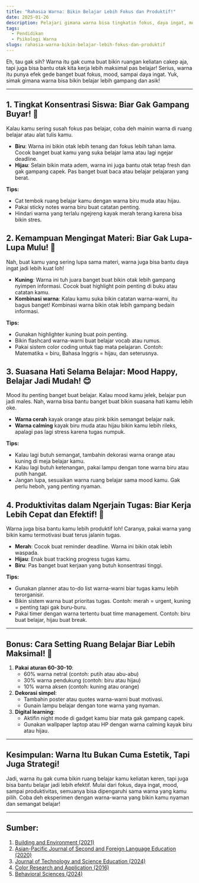```yaml
---
title: "Rahasia Warna: Bikin Belajar Lebih Fokus dan Produktif!"
date: 2025-01-26
description: Pelajari gimana warna bisa tingkatin fokus, daya ingat, mood, dan produktivitas kamu selama belajar. Yuk, manfaatin warna buat belajar lebih efektif!
tags:
  - Pendidikan
  - Psikologi Warna
slugs: rahasia-warna-bikin-belajar-lebih-fokus-dan-produktif
---
```


Eh, tau gak sih? Warna itu gak cuma buat bikin ruangan keliatan cakep aja, tapi juga bisa bantu otak kita kerja lebih maksimal pas belajar! Serius, warna itu punya efek gede banget buat fokus, mood, sampai daya ingat. Yuk, simak gimana warna bisa bikin belajar lebih gampang dan asik!

---

## 1. Tingkat Konsentrasi Siswa: Biar Gak Gampang Buyar! 🎯

Kalau kamu sering susah fokus pas belajar, coba deh mainin warna di ruang belajar atau alat tulis kamu.

- **Biru**: Warna ini bikin otak lebih tenang dan fokus lebih tahan lama. Cocok banget buat kamu yang suka belajar lama atau lagi ngejar deadline.
- **Hijau**: Selain bikin mata adem, warna ini juga bantu otak tetap fresh dan gak gampang capek. Pas banget buat baca atau belajar pelajaran yang berat.

**Tips:**

- Cat tembok ruang belajar kamu dengan warna biru muda atau hijau.
- Pakai sticky notes warna biru buat catatan penting.
- Hindari warna yang terlalu ngejreng kayak merah terang karena bisa bikin stres.

## 2. Kemampuan Mengingat Materi: Biar Gak Lupa-Lupa Mulu! 🧠

Nah, buat kamu yang sering lupa sama materi, warna juga bisa bantu daya ingat jadi lebih kuat loh!

- **Kuning**: Warna ini tuh juara banget buat bikin otak lebih gampang nyimpen informasi. Cocok buat highlight poin penting di buku atau catatan kamu.
- **Kombinasi warna**: Kalau kamu suka bikin catatan warna-warni, itu bagus banget! Kombinasi warna bikin otak lebih gampang bedain informasi.

**Tips:**

- Gunakan highlighter kuning buat poin penting.
- Bikin flashcard warna-warni buat belajar vocab atau rumus.
- Pakai sistem color coding untuk tiap mata pelajaran. Contoh: Matematika = biru, Bahasa Inggris = hijau, dan seterusnya.

## 3. Suasana Hati Selama Belajar: Mood Happy, Belajar Jadi Mudah! 😊

Mood itu penting banget buat belajar. Kalau mood kamu jelek, belajar pun jadi males. Nah, warna bisa bantu banget buat bikin suasana hati kamu lebih oke.

- **Warna cerah** kayak orange atau pink bikin semangat belajar naik.
- **Warna calming** kayak biru muda atau hijau bikin kamu lebih rileks, apalagi pas lagi stress karena tugas numpuk.

**Tips:**

- Kalau lagi butuh semangat, tambahin dekorasi warna orange atau kuning di meja belajar kamu.
- Kalau lagi butuh ketenangan, pakai lampu dengan tone warna biru atau putih hangat.
- Jangan lupa, sesuaikan warna ruang belajar sama mood kamu. Gak perlu heboh, yang penting nyaman.

## 4. Produktivitas dalam Ngerjain Tugas: Biar Kerja Lebih Cepat dan Efektif! 💪

Warna juga bisa bantu kamu lebih produktif loh! Caranya, pakai warna yang bikin kamu termotivasi buat terus jalanin tugas.

- **Merah**: Cocok buat reminder deadline. Warna ini bikin otak lebih waspada.
- **Hijau**: Enak buat tracking progress tugas kamu.
- **Biru**: Pas banget buat kerjaan yang butuh konsentrasi tinggi.

**Tips:**

- Gunakan planner atau to-do list warna-warni biar tugas kamu lebih terorganisir.
- Bikin sistem warna buat prioritas tugas. Contoh: merah = urgent, kuning = penting tapi gak buru-buru.
- Pakai timer dengan warna tertentu buat time management. Contoh: biru buat belajar, hijau buat break.

---

## Bonus: Cara Setting Ruang Belajar Biar Lebih Maksimal! 🎨

1. **Pakai aturan 60-30-10**:
   - 60% warna netral (contoh: putih atau abu-abu)
   - 30% warna pendukung (contoh: biru atau hijau)
   - 10% warna aksen (contoh: kuning atau orange)
2. **Dekorasi simpel**:
   - Tambahin poster atau quotes warna-warni buat motivasi.
   - Gunain lampu belajar dengan tone warna yang nyaman.
3. **Digital learning**:
   - Aktifin night mode di gadget kamu biar mata gak gampang capek.
   - Gunakan wallpaper laptop atau HP dengan warna calming kayak biru atau hijau.

---

## Kesimpulan: Warna Itu Bukan Cuma Estetik, Tapi Juga Strategi!

Jadi, warna itu gak cuma bikin ruang belajar kamu keliatan keren, tapi juga bisa bantu belajar jadi lebih efektif. Mulai dari fokus, daya ingat, mood, sampai produktivitas, semuanya bisa dipengaruhi sama warna yang kamu pilih. Coba deh eksperimen dengan warna-warna yang bikin kamu nyaman dan semangat belajar!

---

## Sumber:

1. [Building and Environment (2021)](https://www.sciencedirect.com/journal/building-and-environment)
2. [Asian-Pacific Journal of Second and Foreign Language Education (2020)](https://sfleducation.springeropen.com/)
3. [Journal of Technology and Science Education (2024)](https://www.jotse.org/)
4. [Color Research and Application (2016)](https://onlinelibrary.wiley.com/journal/15206378)
5. [Behavioral Sciences (2024)](https://www.mdpi.com/journal/behavsci)
